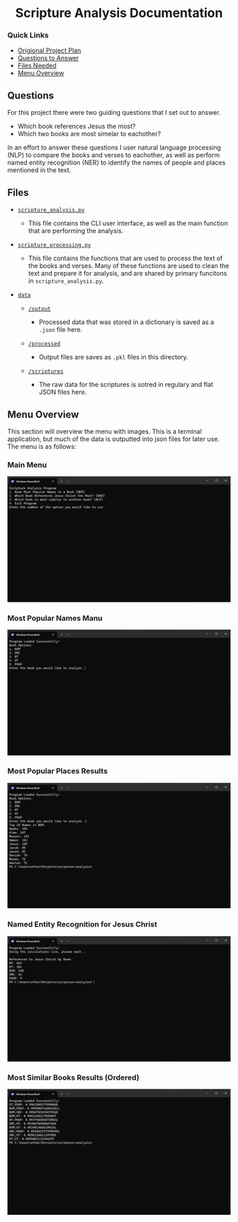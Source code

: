 <div align="center"><h1>Scripture Analysis Documentation</h1></div>

<div><code><a href="" target="_blank"></a></code></div>

### Quick Links

-   [Origional Project Plan](./docs/plan.md)
-   [Questions to Answer](#questions)
-   [Files Needed](#files)
-   [Menu Overview](#menu)

## Questions <a name="questions"></a>

For this project there were two guiding questions that I set out to answer.

-   Which book references Jesus the most?
-   Which two books are most simelar to eachother?

In an effort to answer these questions I user natural language processing (NLP) to compare the books and verses to eachother, as well as perform named entity recognition (NER) to identify the names of people and places mentioned in the text.

## Files <a name="files"></a>

-   [`scripture_analysis.py`](./scripture_analysis.py)
    -   This file contains the CLI user interface, as well as the main function that are performing the analysis.
-   [`scripture_processing.py`](./scripture_processing.py)
    -   This file contains the functions that are used to process the text of the books and verses. Many of these functions are used to clean the text and prepare it for analysis, and are shared by primary funcitons in `scripture_analysis.py`.
-   [`data`](./data)

    -   [`/output`](./data/output)
        -   Processed data that was stored in a dictionary is saved as a `.json` file here.
    -   [`/processed`](./data/processed)

        -   Output files are saves as `.pkl` files in this directory.

    -   [`/scriptures`](./data/scriptures)
        -   The raw data for the scriptures is sotred in regulary and flat JSON files here.

## Menu Overview <a name="menu"></a>

This section will overview the menu with images. This is a terminal application, but much of the data is outputted into json files for later use. The menu is as follows:

### Main Menu

![Main Menu](./docs/img/menu.png)

### Most Popular Names Manu

![First menu](./docs/img/menu1.png)

### Most Popular Places Results

![First result](./docs/img/result1.png)

### Named Entity Recognition for Jesus Christ

![Second Result](./docs/img/result2.png)

### Most Similar Books Results (Ordered)

![Third Result](./docs/img/result3.png)
